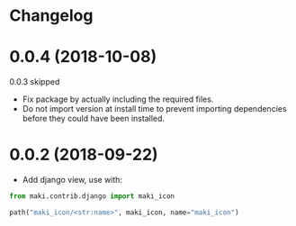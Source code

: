 # Changelog

# 0.0.4 (2018-10-08)

0.0.3 skipped

 - Fix package by actually including the required files.
 - Do not import version at install time to prevent importing dependencies before they could have been installed.

# 0.0.2 (2018-09-22)

  - Add django view, use with:

```python
from maki.contrib.django import maki_icon

path("maki_icon/<str:name>", maki_icon, name="maki_icon")
```
